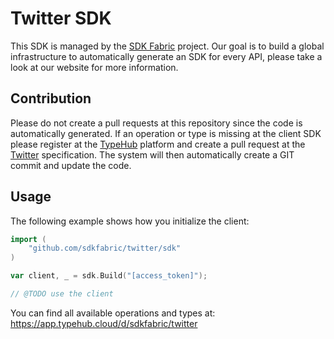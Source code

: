 
# Twitter SDK

This SDK is managed by the [SDK Fabric](https://sdk-fabric.org/) project.
Our goal is to build a global infrastructure to automatically generate
an SDK for every API, please take a look at our website for more information.

## Contribution

Please do not create a pull requests at this repository since the code is
automatically generated. If an operation or type is missing at the client SDK
please register at the [TypeHub](https://typehub.cloud/) platform and create
a pull request at the [Twitter](https://app.typehub.cloud/d/sdkfabric/twitter)
specification. The system will then automatically create a GIT commit and update
the code.

## Usage

The following example shows how you initialize the client:

```go
import (
	"github.com/sdkfabric/twitter/sdk"
)

var client, _ = sdk.Build("[access_token]");

// @TODO use the client
```

You can find all available operations and types at:
https://app.typehub.cloud/d/sdkfabric/twitter
